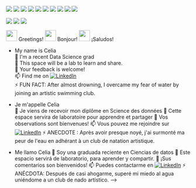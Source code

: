![](https://img.shields.io/badge/Code-Python-informational?style=flat&logo=<LOGO_NAME>&logoColor=white&color=2bbc8a)
![](https://img.shields.io/badge/Tools-JupyterNotebook-informational?style=flat&logo=<LOGO_NAME>&logoColor=white&color=2bbc8a)
![](https://img.shields.io/badge/Tools-Colaboratory-informational?style=flat&logo=<LOGO_NAME>&logoColor=white&color=2bbc8a)
![](https://img.shields.io/badge/Tools-Matplotlib-informational?style=flat&logo=<LOGO_NAME>&logoColor=white&color=2bbc8a)
![](https://img.shields.io/badge/Tools-Numpy-informational?style=flat&logo=<LOGO_NAME>&logoColor=white&color=2bbc8a)
![](https://img.shields.io/badge/Tools-Pandas-informational?style=flat&logo=<LOGO_NAME>&logoColor=white&color=2bbc8a)
![](https://img.shields.io/badge/Tools-Scikit-Learn-informational?style=flat&logo=<LOGO_NAME>&logoColor=white&color=2bbc8a)
![](https://img.shields.io/badge/Tools-Scipy-informational?style=flat&logo=<LOGO_NAME>&logoColor=white&color=2bbc8a)
![](https://img.shields.io/badge/Tools-Seaborn-informational?style=flat&logo=<LOGO_NAME>&logoColor=white&color=2bbc8a)
![](https://img.shields.io/badge/Tools-PySpark-informational?style=flat&logo=<LOGO_NAME>&logoColor=white&color=2bbc8a)

![](https://img.shields.io/badge/Code-SQL-informational?style=flat&logo=<LOGO_NAME>&logoColor=white&color=2bbc8a)
![](https://img.shields.io/badge/Tools-PostgreSQL-informational?style=flat&logo=<LOGO_NAME>&logoColor=white&color=2bbc8a)
![](https://img.shields.io/badge/Tools-pgAdmin-informational?style=flat&logo=<LOGO_NAME>&logoColor=white&color=2bbc8a)






<img src="https://raw.githubusercontent.com/MartinHeinz/MartinHeinz/master/wave.gif" width="30px"> Greetings!
<img src="https://raw.githubusercontent.com/MartinHeinz/MartinHeinz/master/wave.gif" width="30px"> Bonjour!
<img src="https://raw.githubusercontent.com/MartinHeinz/MartinHeinz/master/wave.gif" width="30px"> ¡Saludos!

                                         
- My name is Celia  
🌱  I'm a recent Data Science grad                    
🔭  This space will be a lab to learn and share.                                                 
🤔  Your feedback is welcome!                            
📫  Find me on [![LinkedIn][1.2]][1]                   
⚡  FUN FACT: After almost drowning, I overcame my fear of water by joining an artistic swimming club.                                   

                                       
- Je m'appelle Celia    
 🌱  Je viens de recevoir mon diplôme en Science des données
 🔭  Cette espace servira de laboratoire pour apprendre et partager
 🤔  Vos observations sont bienvenues!
 📫  Vous pouvez me rejoindre sur [![LinkedIn][1.2]][1]
 ⚡  ANECDOTE : Après avoir presque noyé, j'ai surmonté ma peur de l'eau en adhérant à un club de natation artistique.
 
 
 - Me llamo Celia 
 🌱  Soy una graduada reciente en Ciencias de datos
 🔭  Este espacio servirá de laboratorio, para aprender y compartir.
 🤔  ¡Sus comentarios son bienvenidos!
 📫  Puedes contactarme en [![LinkedIn][1.2]][1]
 ⚡  ANÉCDOTA: Después de casi ahogarme, superé mi miedo al agua uniéndome a un club de nado artístico.
-->
<!-- Icons -->
[1.2]: https://raw.githubusercontent.com/celsol-fuentes/celsol-fuentes/master/linkedin-3-16.png (LinkedIn icon without padding)

<!-- Links to social media  -->

[1]: https://www.linkedin.com/in/celia-sol-fuentes/
